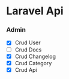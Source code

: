 # Laravel Api

### Admin
- [x] Crud User 
- [ ] Crud Docs
- [x] Crud Changelog
- [x] Crud Category
- [x] Crud Api
